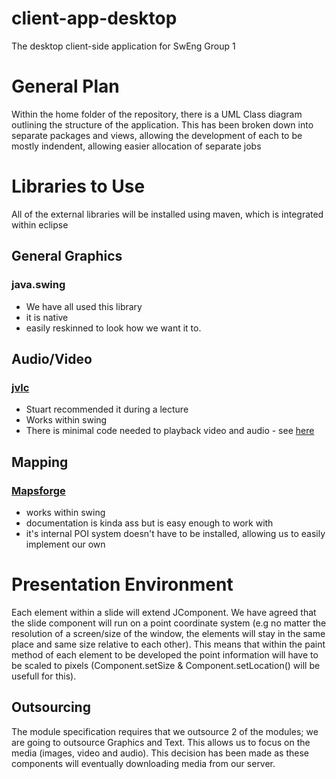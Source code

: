 # client-app-desktop
The desktop client-side application for SwEng Group 1

# General Plan
Within the home folder of the repository, there is a UML Class diagram outlining the structure of the application.
This has been broken down into separate packages and views, allowing the development of each to be mostly indendent, allowing easier allocation of separate jobs

# Libraries to Use
All of the external libraries will be installed using maven, which is integrated within eclipse 
## General Graphics
### java.swing 
- We have all used this library
- it is native
- easily reskinned to look how we want it to.

## Audio/Video
### [jvlc](https://github.com/caprica/vlcj)
- Stuart recommended it during a lecture 
- Works within swing 
- There is minimal code needed to playback video and audio - see [here](https://www.tutorialspoint.com/vlcj/)

## Mapping
### [Mapsforge](https://github.com/mapsforge/mapsforge)
- works within swing
- documentation is kinda ass but is easy enough to work with
- it's internal POI system doesn't have to be installed, allowing us to easily implement our own

# Presentation Environment
Each element within a slide will extend JComponent. We have agreed that the slide component will run on a point coordinate system (e.g no matter the resolution of a screen/size of the window, the elements will stay in the same place and same size relative to each other). This means that within the paint method of each element to be developed the point information will have to be scaled to pixels (Component.setSize & Component.setLocation() will be usefull for this).

## Outsourcing
The module specification requires that we outsource 2 of the modules; we are going to outsource Graphics and Text. This allows us to focus on the media (images, video and audio). This decision has been made as these components will eventually downloading media from our server.
